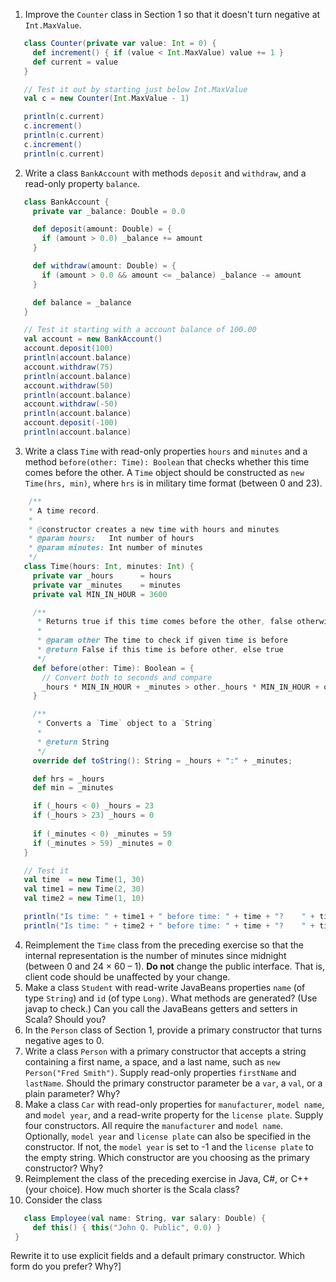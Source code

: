 1. Improve the `Counter` class in Section 1 so that it doesn't turn negative at `Int.MaxValue`.
 ```scala
    class Counter(private var value: Int = 0) {
      def increment() { if (value < Int.MaxValue) value += 1 }
      def current = value
    }

    // Test it out by starting just below Int.MaxValue
    val c = new Counter(Int.MaxValue - 1)

    println(c.current)
    c.increment()
    println(c.current)
    c.increment()
    println(c.current)
```

2. Write a class `BankAccount` with methods `deposit` and `withdraw`, and a read-only property `balance`.
 ```scala
    class BankAccount {
      private var _balance: Double = 0.0

      def deposit(amount: Double) = {
        if (amount > 0.0) _balance += amount
      }

      def withdraw(amount: Double) = {
        if (amount > 0.0 && amount <= _balance) _balance -= amount
      }

      def balance = _balance
    }

    // Test it starting with a account balance of 100.00
    val account = new BankAccount()
    account.deposit(100)
    println(account.balance)
    account.withdraw(75)
    println(account.balance)
    account.withdraw(50)
    println(account.balance)
    account.withdraw(-50)
    println(account.balance)
    account.deposit(-100)
    println(account.balance)
```

3. Write a class `Time` with read-only properties `hours` and `minutes` and a method `before(other: Time): Boolean` that checks whether this time comes before the other. A `Time` object should be constructed as `new Time(hrs, min)`, where `hrs` is in military time format (between 0 and 23).
 ```scala
     /**
     * A time record.
     *
     * @constructor creates a new time with hours and minutes
     * @param hours:   Int number of hours
     * @param minutes: Int number of minutes
     */
    class Time(hours: Int, minutes: Int) {
      private var _hours      = hours
      private var _minutes    = minutes
      private val MIN_IN_HOUR = 3600

      /**
       * Returns true if this time comes before the other, false otherwise
       *
       * @param other The time to check if given time is before
       * @return False if this time is before other, else true
       */
      def before(other: Time): Boolean = {
        // Convert both to seconds and compare
        _hours * MIN_IN_HOUR + _minutes > other._hours * MIN_IN_HOUR + other._minutes
      }

      /**
       * Converts a `Time` object to a `String`
       * 
       * @return String
       */
      override def toString(): String = _hours + ":" + _minutes;

      def hrs = _hours
      def min = _minutes

      if (_hours < 0) _hours = 23
      if (_hours > 23) _hours = 0
  
      if (_minutes < 0) _minutes = 59
      if (_minutes > 59) _minutes = 0
    }

    // Test it
    val time  = new Time(1, 30)
    val time1 = new Time(2, 30)
    val time2 = new Time(1, 10)

    println("Is time: " + time1 + " before time: " + time + "?    " + time.before(time1))
    println("Is time: " + time2 + " before time: " + time + "?    " + time.before(time2))
```
4. Reimplement the `Time` class from the preceding exercise so that the internal representation is the number of minutes since midnight (between 0 and 24 × 60 – 1). **Do not** change the public interface. That is, client code should be unaffected by your change.
5. Make a class `Student` with read-write JavaBeans properties `name` (of type `String`) and `id` (of type `Long)`. What methods are generated? (Use javap to check.) Can you call the JavaBeans getters and setters in Scala? Should you?
6. In the `Person` class of Section 1, provide a primary constructor that turns negative ages to 0.
7. Write a class `Person` with a primary constructor that accepts a string containing a first name, a space, and a last name, such as `new Person("Fred Smith")`. Supply read-only properties `firstName` and `lastName`. Should the primary constructor parameter be a `var`, a `val`, or a plain parameter? Why?
8. Make a class `Car` with read-only properties for `manufacturer`, `model name`, and `model year`, and a read-write property for the `license plate`. Supply four constructors. All require the `manufacturer` and `model name`. Optionally, `model year` and `license plate` can also be specified in the constructor. If not, the `model year` is set to -1 and the `license plate` to the empty string. Which constructor are you choosing as the primary constructor? Why?
9. Reimplement the class of the preceding exercise in Java, C#, or C++ (your choice). How much shorter is the Scala class?
10. Consider the class 
 ```scala
    class Employee(val name: String, var salary: Double) {
      def this() { this("John Q. Public", 0.0) }
  }
```

 Rewrite it to use explicit fields and a default primary constructor. Which form do you prefer? Why?]

